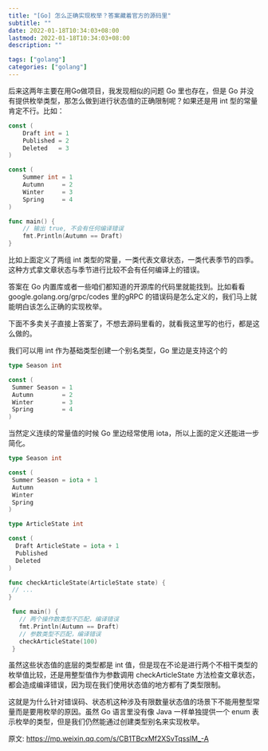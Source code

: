 ```yaml
---
title: "[Go] 怎么正确实现枚举？答案藏着官方的源码里"
subtitle: ""
date: 2022-01-18T10:34:03+08:00
lastmod: 2022-01-18T10:34:03+08:00
description: ""

tags: ["golang"]
categories: ["golang"]
---
```


后来这两年主要在用Go做项目，我发现相似的问题 Go 里也存在，但是 Go 并没有提供枚举类型，那怎么做到进行状态值的正确限制呢？如果还是用 int 型的常量肯定不行。比如：

```go
const (
    Draft int = 1
    Published = 2
    Deleted   = 3
)

const (
    Summer int = 1
    Autumn     = 2
    Winter     = 3
    Spring     = 4
)

func main() {
    // 输出 true, 不会有任何编译错误
    fmt.Println(Autumn == Draft)
}
```

比如上面定义了两组 int 类型的常量，一类代表文章状态，一类代表季节的四季。这种方式拿文章状态与季节进行比较不会有任何编译上的错误。

答案在 Go 内置库或者一些咱们都知道的开源库的代码里就能找到。比如看看 google.golang.org/grpc/codes 里的gRPC 的错误码是怎么定义的，我们马上就能明白该怎么正确的实现枚举。

下面不多卖关子直接上答案了，不想去源码里看的，就看我这里写的也行，都是这么做的。

我们可以用 int 作为基础类型创建一个别名类型，Go 里边是支持这个的

```go
type Season int

const (
 Summer Season = 1
 Autumn        = 2
 Winter        = 3
 Spring        = 4
)
```

当然定义连续的常量值的时候 Go 里边经常使用 iota，所以上面的定义还能进一步简化。

```go
type Season int

const (
 Summer Season = iota + 1
 Autumn
 Winter
 Spring
)

type ArticleState int

const (
  Draft ArticleState = iota + 1
  Published
  Deleted
)

func checkArticleState(ArticleState state) {
 // ...
}

 func main() {
   // 两个操作数类型不匹配，编译错误
   fmt.Println(Autumn == Draft)
   // 参数类型不匹配，编译错误
   checkArticleState(100)
 }
```

虽然这些状态值的底层的类型都是 int 值，但是现在不论是进行两个不相干类型的枚举值比较，还是用整型值作为参数调用 checkArticleState 方法检查文章状态，都会造成编译错误，因为现在我们使用状态值的地方都有了类型限制。

这就是为什么针对错误码、状态机这种涉及有限数量状态值的场景下不能用整型常量而是要用枚举的原因。虽然 Go 语言里没有像 Java 一样单独提供一个 enum 表示枚举的类型，但是我们仍然能通过创建类型别名来实现枚举。

原文: https://mp.weixin.qq.com/s/CB1TBcxMf2XSvTqsslM_-A
